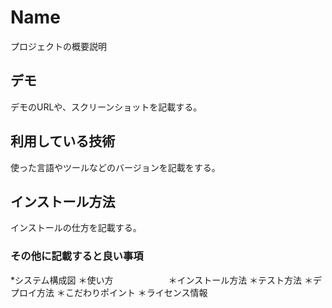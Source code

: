 Name
====

プロジェクトの概要説明

## デモ
デモのURLや、スクリーンショットを記載する。

## 利用している技術
使った言語やツールなどのバージョンを記載をする。

## インストール方法
インストールの仕方を記載する。

### その他に記載すると良い事項
*システム構成図
＊使い方
　　　　　　＊インストール方法
   ＊テスト方法
   ＊デプロイ方法
＊こだわりポイント
＊ライセンス情報
